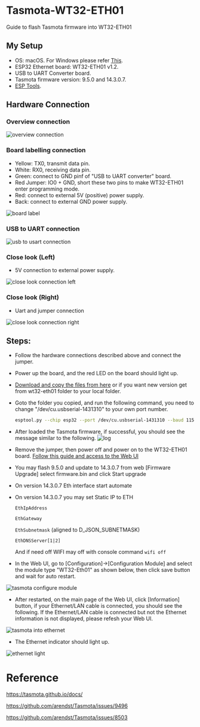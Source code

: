 # Tasmota-WT32-ETH01
 Guide to flash Tasmota firmware into WT32-ETH01

## My Setup
* OS: macOS. For Windows please refer [This](https://github.com/arendst/Tasmota/issues/9496#issuecomment-750148023).
* ESP32 Ethernet board: WT32-ETH01 v1.2.
* USB to UART Converter board.
* Tasmota firmware version: 9.5.0 and 14.3.0.7.
* [ESP Tools](https://tasmota.github.io/docs/Esptool/).

## Hardware Connection
### Overview connection
![overview connection](./picture/overview_connection.png)

### Board labelling connection
* Yellow: TX0, transmit data pin.
* White: RX0, receiving data pin.
* Green: connect to GND pinf of "USB to UART converter" board.
* Red Jumper: IO0 + GND, short these two pins to make WT32-ETH01 enter programming mode.
* Red: connect to external 5V (positive) power supply.
* Back: connect to external GND power supply.

![board label](./picture/board_label.png)

### USB to UART connection
![usb to usart connection](./picture/usb_to_uart.png)

### Close look (Left)
* 5V connection to external power supply.

![close look connection left](./picture/close_look_connection_left.png)

### Close look (Right)
* Uart and jumper connection

![close look connection right](./picture/close_look_connection_right.png)

## Steps:
* Follow the hardware connections described above and connect the jumper.
* Power up the board, and the red LED on the board should light up.
* [Download and copy the files from here](https://github.com/thryvos/Tasmota-WT32-ETH01/tree/main/ESP32) or if you want new version get from wt32-eth01 folder to your local folder.
* Goto the folder you copied, and run the following command, you need to change "/dev/cu.usbserial-1431310" to your own port number.
  ```bash
  esptool.py --chip esp32 --port /dev/cu.usbserial-1431310 --baud 115200 --before default_reset --after hard_reset write_flash -z --flash_mode dout --flash_freq 40m --flash_size detect 0x1000 bootloader_dout_40m.bin 0x8000 partitions.bin 0xe000 boot_app0.bin 0x10000 tasmota32.bin
  ```
* After loaded the Tasmota firmware, if successful, you should see the message similar to the following.
![log](./picture/log.png)

* Remove the jumper, then power off and power on to the WT32-ETH01 board. [Follow this guide and access to the Web UI](https://tasmota.github.io/docs/Getting-Started/#initial-configuration)

* You may flash 9.5.0 and update to 14.3.0.7 from web [Firmware Upgrade] select firmware.bin and click Start upgrade

* On version 14.3.0.7 Eth interface start automate
* On version 14.3.0.7 you may set Static IP to ETH
  
    `EthIpAddress`
  
    `EthGateway`
  
    `EthSubnetmask` (aligned to D_JSON_SUBNETMASK)
  
    `EthDNSServer[1|2]`
  
  And if need off WIFI may off with console command `wifi off`

  
* In the Web UI, go to [Configuration]->[Configuration Module] and select the module type "WT32-Eth01" as shown below, then click save button and wait for auto restart.

![tasmota configure module](./picture/tasmota_configure_module.png)

* After restarted, on the main page of the Web UI, click [Information] button, if your Ethernet/LAN cable is connected, you should see the following. If the Ethernet/LAN cable is connected but not the Ethernet information is not displayed, please refesh your Web UI.

![tasmota into ethernet](./picture/tasmota_info_eth.png)


* The Ethernet indicator should light up.

![ethernet light](./picture/ethernet_light.png)


# Reference
https://tasmota.github.io/docs/

https://github.com/arendst/Tasmota/issues/9496

https://github.com/arendst/Tasmota/issues/8503

